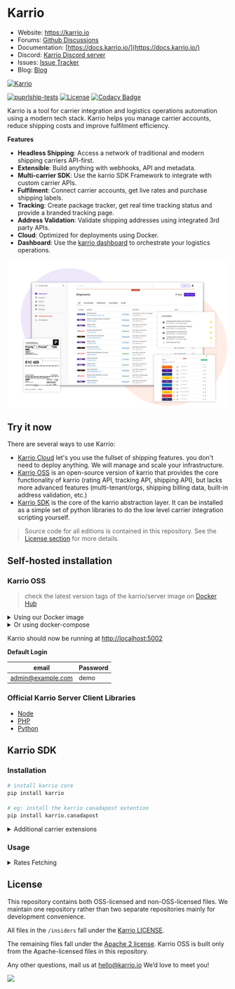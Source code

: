 # Karrio

- Website: <https://karrio.io>
- Forums: [Github Discussions](https://github.com/orgs/karrioapi/discussions)
- Documentation: [https://docs.karrio.io/](https://docs.karrio.io/)
- Discord: [Karrio Discord server](https://discord.gg/gS88uE7sEx)
- Issues: [Issue Tracker](https://github.com/karrioapi/karrio/issues)
- Blog: [Blog](https://docs.karrio.io/blog)

<a href="https://karrio.io" target="_blank">
  <picture>
    <source media="(prefers-color-scheme: dark)" srcset="https://raw.githubusercontent.com/karrioapi/karrio/main/server/main/karrio/server/static/extra/branding/logo-inverted.svg" height="100px" />
    <img alt="Karrio" src="https://raw.githubusercontent.com/karrioapi/karrio/main/server/main/karrio/server/static/extra/branding/logo.svg" height="100px" />
  </picture>
</a>

[![puprlship-tests](https://github.com/karrioapi/karrio/actions/workflows/tests.yml/badge.svg)](https://github.com/karrioapi/karrio/actions/workflows/tests.yml)
[![License](https://img.shields.io/badge/License-Apache_2.0-blue.svg)](./LICENSE)
[![Codacy Badge](https://app.codacy.com/project/badge/Grade/cc2ac4fcb6004bca84e42a90d8acfe41)](https://www.codacy.com/gh/karrioapi/karrio/dashboard?utm_source=github.com&amp;utm_medium=referral&amp;utm_content=karrioapi/karrio&amp;utm_campaign=Badge_Grade)

Karrio is a tool for carrier integration and logistics operations automation using a modern tech stack. Karrio helps you manage carrier accounts, reduce shipping costs and improve fulfilment efficiency.

**Features**

- **Headless Shipping**: Access a network of traditional and modern shipping carriers API-first.
- **Extensible**: Build anything with webhooks, API and metadata.
- **Multi-carrier SDK**: Use the karrio SDK Framework to integrate with custom carrier APIs.
- **Fulfilment**: Connect carrier accounts, get live rates and purchase shipping labels.
- **Tracking**: Create package tracker, get real time tracking status and provide a branded tracking page.
- **Address Validation**: Validate shipping addresses using integrated 3rd party APIs.
- **Cloud**: Optimized for deployments using Docker.
- **Dashboard**: Use the [karrio dashboard](https://github.com/karrioapi/karrio-dashboard) to orchestrate your logistics operations.

<img alt="Karrio Dashboard" src="screenshots/dashboard.png" />

## Try it now

There are several ways to use Karrio:

- [Karrio Cloud](https://karrio.io) let's you use the fullset of shipping features.
you don't need to deploy anything. We will manage and scale your infrastructure.
- [Karrio OSS](#karrio-oss) is an open-source version of karrio that provides
the core functionality of karrio (rating API, tracking API, shipping API),
but lacks more advanced features (multi-tenant/orgs, shipping billing data, built-in address validation, etc.)
- [Karrio SDK](#karrio-sdk) is the core of the karrio abstraction layer.
It can be installed as a simple set of python libraries to do the low level carrier integration scripting yourself.

> Source code for all editions is contained in this repository.
See the [License section](#license) for more details.


## Self-hosted installation

### Karrio OSS

> check the latest version tags of the karrio/server image on [Docker Hub](https://hub.docker.com/r/karrio/server/tags)

<details>
<summary>Using our Docker image</summary>

- Start a Postgres database

```bash
docker run -d \
  --name db --rm \
  -e POSTGRES_DB=db \
  -e POSTGRES_USER=postgres \
  -e POSTGRES_PASSWORD=postgres \
  postgres
```

- Run your shipping API

```bash
docker run -d \
  --name karrio --rm \
  -e DEBUG_MODE=True \
  -e ADMIN_EMAIL=admin@example.com \
  -e ADMIN_PASSWORD=demo \
  --link=db:db -p 5002:5002 \
  danh91.docker.scarf.sh/karrio/server:2022.8.12
```

</details>

<details>
<summary>Or using docker-compose</summary>

- Create a `docker-compose.yml` file

```yaml
version: '3'

services:
  db:
    image: postgres
    restart: unless-stopped
    environment:
      POSTGRES_DB: "db"
      POSTGRES_USER: "postgres"
      POSTGRES_PASSWORD: "postgres"
    networks:
      - db_network

  karrio:
    image: danh91.docker.scarf.sh/karrio/server:2022.8.12
    restart: unless-stopped
    environment:
      - DEBUG_MODE=True
      - ALLOWED_HOSTS=*
      - ADMIN_EMAIL=admin@example.com
      - ADMIN_PASSWORD=demo
      - DATABASE_NAME=db
      - DATABASE_HOST=db
      - DATABASE_PORT=5432
      - DATABASE_USERNAME=postgres
      - DATABASE_PASSWORD=postgres
    depends_on:
      - db
    networks:
      - db_network

volumes:
  karriodb:
    driver: local

networks:
  db_network:
    driver: bridge
```

- Run the application

```terminal
docker-compose up
```

</details>

Karrio should now be running at <http://localhost:5002>

**Default Login**

| email             | Password |
| ----------------- | -------- |
| admin@example.com | demo     |

### Official Karrio Server Client Libraries

- [Node](https://github.com/karrioapi/karrio-node)
- [PHP](https://github.com/karrioapi/karrio-php)
- [Python](https://github.com/karrioapi/karrio-python)

## Karrio SDK

### Installation

```bash
# install karrio core
pip install karrio

# eg: install the karrio canadapost extention
pip install karrio.canadapost
```

<details>
<summary>Additional carrier extensions</summary>

- `karrio.amazon`
- `karrio.aramex`
- `karrio.australiapost`
- `karrio.canadapost`
- `karrio.canpar`
- `karrio.chronopost`
- `karrio.dhl-express`
- `karrio.dhl-poland`
- `karrio.dhl-universal`
- `karrio.dicom`
- `karrio.dpdhl`
- `karrio.fedex`
- `karrio.purolator`
- `karrio.royalmail`
- `karrio.sendle`
- `karrio.sf-express`
- `karrio.tnt`
- `karrio.ups`
- `karrio.ups-freight`
- `karrio.usps`
- `karrio.usps-international`
- `karrio.yanwen`
- `karrio.yunexpress`

</details>

### Usage

<details>
<summary>Rates Fetching</summary>

- Fetch shipping rates

```python
import karrio
from karrio.core.models import Address, Parcel, RateRequest
from karrio.mappers.canadapost import Settings


# Initialize a carrier gateway
canadapost = karrio.gateway["canadapost"].create(
    Settings(
        username="6e93d53968881714",
        password="0bfa9fcb9853d1f51ee57a",
        customer_number="2004381",
        contract_id="42708517",
        test=True
    )
)

# Fetching shipment rates

# Provide the shipper's address
shipper = Address(
    postal_code="V6M2V9",
    city="Vancouver",
    country_code="CA",
    state_code="BC",
    address_line1="5840 Oak St"
)

# Provide the recipient's address
recipient = Address(
    postal_code="E1C4Z8",
    city="Moncton",
    country_code="CA",
    state_code="NB",
    residential=False,
    address_line1="125 Church St"
)

# Specify your package dimensions and weight
parcel = Parcel(
    height=3.0,
    length=6.0,
    width=3.0,
    weight=0.5,
    weight_unit='KG',
    dimension_unit='CM'
)

# Prepare a rate request
rate_request = RateRequest(
    shipper=shipper,
    recipient=recipient,
    parcels=[parcel],
    services=["canadapost_xpresspost"],
)

# Send a rate request using a carrier gateway
response = karrio.Rating.fetch(rate_request).from_(canadapost)

# Parse the returned response
rates, messages = response.parse()

print(rates)
# [
#     RateDetails(
#         carrier_name="canadapost",
#         carrier_id="canadapost",
#         currency="CAD",
#         transit_days=2,
#         service="canadapost_xpresspost",
#         total_charge=13.64,
#         extra_charges=[
#             ChargeDetails(name="Automation discount", amount=-0.37, currency="CAD"),
#             ChargeDetails(name="Fuel surcharge", amount=1.75, currency="CAD"),
#         ],
#     )
# ]
```

</details>

## License

This repository contains both OSS-licensed and non-OSS-licensed files.
We maintain one repository rather than two separate repositories mainly for development convenience.

All files in the `/insiders` fall under the [Karrio LICENSE](/insiders/LICENSE).

The remaining files fall under the [Apache 2 license](LICENSE).
Karrio OSS is built only from the Apache-licensed files in this repository.

Any other questions, mail us at hello@karrio.io We’d love to meet you!

<img referrerpolicy="no-referrer-when-downgrade" src="https://static.scarf.sh/a.png?x-pxid=86037d49-97aa-4091-ad2b-e9b221e64ed0" />
